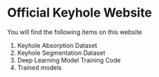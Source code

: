 # Official Keyhole Website

You will find the following items on this website
1. Keyhole Absorption Dataset
2. Keyhole Segmentation Dataset
3. Deep Learning Model Training Code
4. Trained models

